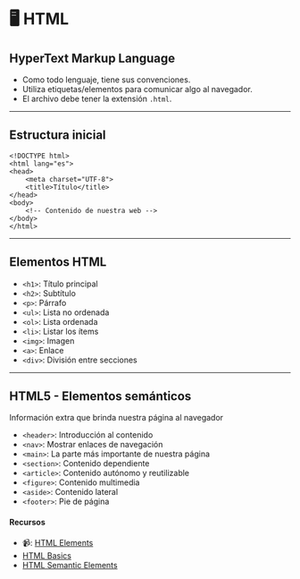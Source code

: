 # 🖥 HTML

## HyperText Markup Language

- Como todo lenguaje, tiene sus convenciones.
- Utiliza etiquetas/elementos para comunicar algo al navegador.
- El archivo debe tener la extensión `.html`.

---

## Estructura inicial
```
<!DOCTYPE html>
<html lang="es">
<head>
    <meta charset="UTF-8">
    <title>Título</title>
</head>
<body>
    <!-- Contenido de nuestra web -->
</body>
</html>
```

---

## Elementos HTML
- `<h1>`: Título principal
- `<h2>`: Subtítulo
- `<p>`: Párrafo
- `<ul>`: Lista no ordenada
- `<ol>`: Lista ordenada
- `<li>`: Listar los ítems
- `<img>`: Imagen
- `<a>`: Enlace
- `<div>`: División entre secciones

---

## HTML5 - Elementos semánticos
Información extra que brinda nuestra página al navegador
- `<header>`: Introducción al contenido
- `<nav>`: Mostrar enlaces de navegación
- `<main>`: La parte más importante de nuestra página
- `<section>`: Contenido dependiente
- `<article>`: Contenido autónomo y reutilizable
- `<figure>`: Contenido multimedia
- `<aside>`: Contenido lateral
- `<footer>`: Pie de página

#### Recursos
- 📹: [HTML Elements](https://www.youtube.com/watch?v=hbgFGmOMWiY)
- [HTML Basics](https://github.com/jujogi/dmi-web/blob/master/html/examples/03-html-basics.html)
- [HTML Semantic Elements](https://github.com/jujogi/dmi-web/blob/master/html/examples/03-html-elements.html)
